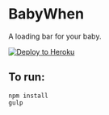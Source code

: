 # BabyWhen

A loading bar for your baby.

[![Deploy to Heroku](https://www.herokucdn.com/deploy/button.svg)](https://heroku.com/deploy)

## To run:
```
npm install
gulp
```
